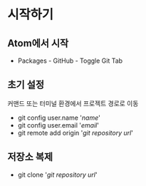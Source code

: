 # 시작하기

## Atom에서 시작
- Packages - GitHub - Toggle Git Tab

## 초기 설정
커맨드 또는 터미널 환경에서 프로젝트 경로로 이동
- git config user.name '*name*'
- git config user.email '*email*'
- git remote add origin '*git repository url*'

## 저장소 복제
- git clone '*git repository url*'

